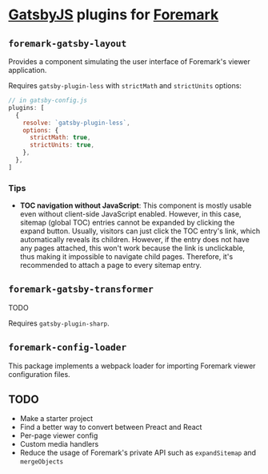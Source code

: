 # [GatsbyJS] plugins for [Foremark]

[GatsbyJS]: https://www.gatsbyjs.org
[Foremark]: https://foremark.github.io

## `foremark-gatsby-layout`

Provides a component simulating the user interface of Foremark's viewer application.

Requires `gatsby-plugin-less` with `strictMath` and `strictUnits` options:

```javascript
// in gatsby-config.js
plugins: [
  {
    resolve: `gatsby-plugin-less`,
    options: {
      strictMath: true,
      strictUnits: true,
    },
  },
]
```

### Tips

- **TOC navigation without JavaScript**: This component is mostly usable even without client-side JavaScript enabled. However, in this case, sitemap (global TOC) entries cannot be expanded by clicking the expand button. Usually, visitors can just click the TOC entry's link, which automatically reveals its children. However, if the entry does not have any pages attached, this won't work because the link is unclickable, thus making it impossible to navigate child pages. Therefore, it's recommended to attach a page to every sitemap entry.

## `foremark-gatsby-transformer`

TODO

Requires `gatsby-plugin-sharp`.

## `foremark-config-loader`

This package implements a webpack loader for importing Foremark viewer configuration files.

## TODO

- Make a starter project
- Find a better way to convert between Preact and React
- Per-page viewer config
- Custom media handlers
- Reduce the usage of Foremark's private API such as `expandSitemap` and `mergeObjects`

